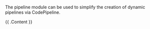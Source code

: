 The pipeline module can be used to simplify the creation of dynamic pipelines via CodePipeline.

<!-- BEGIN_TF_DOCS -->

{{ .Content }}

<!-- END_TF_DOCS -->
